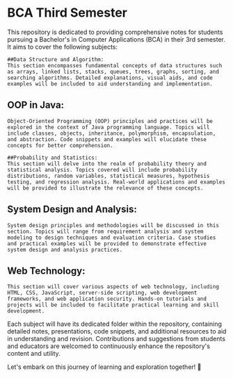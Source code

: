 # BCA Third Semester

This repository is dedicated to providing comprehensive notes for students pursuing a Bachelor's in Computer Applications (BCA) in their 3rd semester. It aims to cover the following subjects:

    ##Data Structure and Algorithm: 
	This section encompasses fundamental concepts of data structures such as arrays, linked lists, stacks, queues, trees, graphs, sorting, and searching algorithms. Detailed explanations, visual aids, and code examples will be included to aid understanding and implementation.

   ## OOP in Java: 
	Object-Oriented Programming (OOP) principles and practices will be explored in the context of Java programming language. Topics will include classes, objects, inheritance, polymorphism, encapsulation, and abstraction. Code snippets and examples will elucidate these concepts for better comprehension.

    ##Probability and Statistics: 
	This section will delve into the realm of probability theory and statistical analysis. Topics covered will include probability distributions, random variables, statistical measures, hypothesis testing, and regression analysis. Real-world applications and examples will be provided to illustrate the relevance of these concepts.

   ## System Design and Analysis: 
	System design principles and methodologies will be discussed in this section. Topics will range from requirement analysis and system modeling to design techniques and evaluation criteria. Case studies and practical examples will be provided to demonstrate effective system design and analysis practices.

   ## Web Technology: 
	This section will cover various aspects of web technology, including HTML, CSS, JavaScript, server-side scripting, web development frameworks, and web application security. Hands-on tutorials and projects will be included to facilitate practical learning and skill development.

Each subject will have its dedicated folder within the repository, containing detailed notes, presentations, code snippets, and additional resources to aid in understanding and revision. Contributions and suggestions from students and educators are welcomed to continuously enhance the repository's content and utility.

Let's embark on this journey of learning and exploration together! 🚀